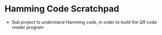 # Hamming Code Scratchpad
- Sub project to understand Hamming code, in order to build the QR code reader program